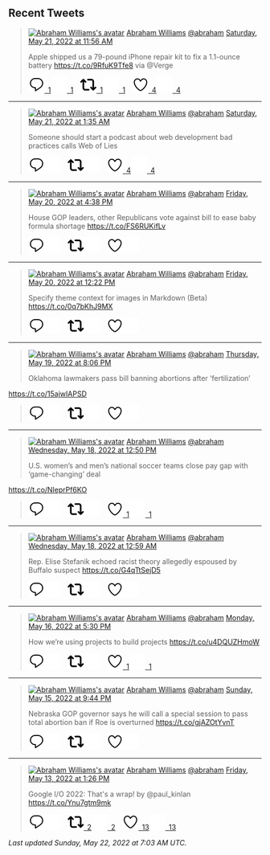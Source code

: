## Recent Tweets

> [![Abraham Williams's avatar](https://pbs.twimg.com/profile_images/897079141719195648/_mvh-QJH_mini.jpg)](https://twitter.com/abraham) [Abraham Williams](https://twitter.com/abraham) [@abraham](https://twitter.com/abraham) [Saturday, May 21, 2022 at 11:56 AM](https://twitter.com/abraham/status/1527981576977625088)
>
> Apple shipped us a 79-pound iPhone repair kit to fix a 1.1-ounce battery https://t.co/9RfuK9Tfe8 via @Verge
>
> [![Reply](./images/reply_light.svg#gh-light-mode-only "Reply")&ensp;1](https://twitter.com/intent/tweet?in_reply_to=1527981576977625088#gh-light-mode-only)[![Reply](./images/reply.svg#gh-dark-mode-only "Reply")&ensp;1](https://twitter.com/intent/tweet?in_reply_to=1527981576977625088#gh-dark-mode-only)&emsp;[![Retweet](./images/retweet_light.svg#gh-light-mode-only "Retweet")&ensp;1](https://twitter.com/intent/retweet?tweet_id=1527981576977625088#gh-light-mode-only)[![Retweet](./images/retweet.svg#gh-dark-mode-only "Retweet")&ensp;1](https://twitter.com/intent/retweet?tweet_id=1527981576977625088#gh-dark-mode-only)&emsp;[![Like](./images/like_light.svg#gh-light-mode-only "Like")&ensp;4](https://twitter.com/intent/favorite?tweet_id=1527981576977625088#gh-light-mode-only)[![Like](./images/like.svg#gh-dark-mode-only "Like")&ensp;4](https://twitter.com/intent/favorite?tweet_id=1527981576977625088#gh-dark-mode-only)


---

> [![Abraham Williams's avatar](https://pbs.twimg.com/profile_images/897079141719195648/_mvh-QJH_mini.jpg)](https://twitter.com/abraham) [Abraham Williams](https://twitter.com/abraham) [@abraham](https://twitter.com/abraham) [Saturday, May 21, 2022 at 1:35 AM](https://twitter.com/abraham/status/1527825285600641024)
>
> Someone should start a podcast about web development bad practices calls Web of Lies
>
> [![Reply](./images/reply_light.svg#gh-light-mode-only "Reply")](https://twitter.com/intent/tweet?in_reply_to=1527825285600641024#gh-light-mode-only)[![Reply](./images/reply.svg#gh-dark-mode-only "Reply")](https://twitter.com/intent/tweet?in_reply_to=1527825285600641024#gh-dark-mode-only)&emsp;[![Retweet](./images/retweet_light.svg#gh-light-mode-only "Retweet")](https://twitter.com/intent/retweet?tweet_id=1527825285600641024#gh-light-mode-only)[![Retweet](./images/retweet.svg#gh-dark-mode-only "Retweet")](https://twitter.com/intent/retweet?tweet_id=1527825285600641024#gh-dark-mode-only)&emsp;[![Like](./images/like_light.svg#gh-light-mode-only "Like")&ensp;4](https://twitter.com/intent/favorite?tweet_id=1527825285600641024#gh-light-mode-only)[![Like](./images/like.svg#gh-dark-mode-only "Like")&ensp;4](https://twitter.com/intent/favorite?tweet_id=1527825285600641024#gh-dark-mode-only)


---

> [![Abraham Williams's avatar](https://pbs.twimg.com/profile_images/897079141719195648/_mvh-QJH_mini.jpg)](https://twitter.com/abraham) [Abraham Williams](https://twitter.com/abraham) [@abraham](https://twitter.com/abraham) [Friday, May 20, 2022 at 4:38 PM](https://twitter.com/abraham/status/1527690194899591168)
>
> House GOP leaders, other Republicans vote against bill to ease baby formula shortage https://t.co/FS6RUKifLv
>
> [![Reply](./images/reply_light.svg#gh-light-mode-only "Reply")](https://twitter.com/intent/tweet?in_reply_to=1527690194899591168#gh-light-mode-only)[![Reply](./images/reply.svg#gh-dark-mode-only "Reply")](https://twitter.com/intent/tweet?in_reply_to=1527690194899591168#gh-dark-mode-only)&emsp;[![Retweet](./images/retweet_light.svg#gh-light-mode-only "Retweet")](https://twitter.com/intent/retweet?tweet_id=1527690194899591168#gh-light-mode-only)[![Retweet](./images/retweet.svg#gh-dark-mode-only "Retweet")](https://twitter.com/intent/retweet?tweet_id=1527690194899591168#gh-dark-mode-only)&emsp;[![Like](./images/like_light.svg#gh-light-mode-only "Like")](https://twitter.com/intent/favorite?tweet_id=1527690194899591168#gh-light-mode-only)[![Like](./images/like.svg#gh-dark-mode-only "Like")](https://twitter.com/intent/favorite?tweet_id=1527690194899591168#gh-dark-mode-only)


---

> [![Abraham Williams's avatar](https://pbs.twimg.com/profile_images/897079141719195648/_mvh-QJH_mini.jpg)](https://twitter.com/abraham) [Abraham Williams](https://twitter.com/abraham) [@abraham](https://twitter.com/abraham) [Friday, May 20, 2022 at 12:22 PM](https://twitter.com/abraham/status/1527625883359625217)
>
> Specify theme context for images in Markdown (Beta) https://t.co/0q7bKhJ9MX
>
> [![Reply](./images/reply_light.svg#gh-light-mode-only "Reply")](https://twitter.com/intent/tweet?in_reply_to=1527625883359625217#gh-light-mode-only)[![Reply](./images/reply.svg#gh-dark-mode-only "Reply")](https://twitter.com/intent/tweet?in_reply_to=1527625883359625217#gh-dark-mode-only)&emsp;[![Retweet](./images/retweet_light.svg#gh-light-mode-only "Retweet")](https://twitter.com/intent/retweet?tweet_id=1527625883359625217#gh-light-mode-only)[![Retweet](./images/retweet.svg#gh-dark-mode-only "Retweet")](https://twitter.com/intent/retweet?tweet_id=1527625883359625217#gh-dark-mode-only)&emsp;[![Like](./images/like_light.svg#gh-light-mode-only "Like")](https://twitter.com/intent/favorite?tweet_id=1527625883359625217#gh-light-mode-only)[![Like](./images/like.svg#gh-dark-mode-only "Like")](https://twitter.com/intent/favorite?tweet_id=1527625883359625217#gh-dark-mode-only)


---

> [![Abraham Williams's avatar](https://pbs.twimg.com/profile_images/897079141719195648/_mvh-QJH_mini.jpg)](https://twitter.com/abraham) [Abraham Williams](https://twitter.com/abraham) [@abraham](https://twitter.com/abraham) [Thursday, May 19, 2022 at 8:06 PM](https://twitter.com/abraham/status/1527380190443323392)
>
> Oklahoma lawmakers pass bill banning abortions after ‘fertilization’

https://t.co/15ajwIAPSD
>
> [![Reply](./images/reply_light.svg#gh-light-mode-only "Reply")](https://twitter.com/intent/tweet?in_reply_to=1527380190443323392#gh-light-mode-only)[![Reply](./images/reply.svg#gh-dark-mode-only "Reply")](https://twitter.com/intent/tweet?in_reply_to=1527380190443323392#gh-dark-mode-only)&emsp;[![Retweet](./images/retweet_light.svg#gh-light-mode-only "Retweet")](https://twitter.com/intent/retweet?tweet_id=1527380190443323392#gh-light-mode-only)[![Retweet](./images/retweet.svg#gh-dark-mode-only "Retweet")](https://twitter.com/intent/retweet?tweet_id=1527380190443323392#gh-dark-mode-only)&emsp;[![Like](./images/like_light.svg#gh-light-mode-only "Like")](https://twitter.com/intent/favorite?tweet_id=1527380190443323392#gh-light-mode-only)[![Like](./images/like.svg#gh-dark-mode-only "Like")](https://twitter.com/intent/favorite?tweet_id=1527380190443323392#gh-dark-mode-only)


---

> [![Abraham Williams's avatar](https://pbs.twimg.com/profile_images/897079141719195648/_mvh-QJH_mini.jpg)](https://twitter.com/abraham) [Abraham Williams](https://twitter.com/abraham) [@abraham](https://twitter.com/abraham) [Wednesday, May 18, 2022 at 12:50 PM](https://twitter.com/abraham/status/1526907982310948864)
>
> U.S. women’s and men’s national soccer teams close pay gap with ‘game-changing’ deal

https://t.co/NleprPf6KO
>
> [![Reply](./images/reply_light.svg#gh-light-mode-only "Reply")](https://twitter.com/intent/tweet?in_reply_to=1526907982310948864#gh-light-mode-only)[![Reply](./images/reply.svg#gh-dark-mode-only "Reply")](https://twitter.com/intent/tweet?in_reply_to=1526907982310948864#gh-dark-mode-only)&emsp;[![Retweet](./images/retweet_light.svg#gh-light-mode-only "Retweet")](https://twitter.com/intent/retweet?tweet_id=1526907982310948864#gh-light-mode-only)[![Retweet](./images/retweet.svg#gh-dark-mode-only "Retweet")](https://twitter.com/intent/retweet?tweet_id=1526907982310948864#gh-dark-mode-only)&emsp;[![Like](./images/like_light.svg#gh-light-mode-only "Like")&ensp;1](https://twitter.com/intent/favorite?tweet_id=1526907982310948864#gh-light-mode-only)[![Like](./images/like.svg#gh-dark-mode-only "Like")&ensp;1](https://twitter.com/intent/favorite?tweet_id=1526907982310948864#gh-dark-mode-only)


---

> [![Abraham Williams's avatar](https://pbs.twimg.com/profile_images/897079141719195648/_mvh-QJH_mini.jpg)](https://twitter.com/abraham) [Abraham Williams](https://twitter.com/abraham) [@abraham](https://twitter.com/abraham) [Wednesday, May 18, 2022 at 12:59 AM](https://twitter.com/abraham/status/1526729229899116544)
>
> Rep. Elise Stefanik echoed racist theory allegedly espoused by Buffalo suspect https://t.co/G4qTtSejD5
>
> [![Reply](./images/reply_light.svg#gh-light-mode-only "Reply")](https://twitter.com/intent/tweet?in_reply_to=1526729229899116544#gh-light-mode-only)[![Reply](./images/reply.svg#gh-dark-mode-only "Reply")](https://twitter.com/intent/tweet?in_reply_to=1526729229899116544#gh-dark-mode-only)&emsp;[![Retweet](./images/retweet_light.svg#gh-light-mode-only "Retweet")](https://twitter.com/intent/retweet?tweet_id=1526729229899116544#gh-light-mode-only)[![Retweet](./images/retweet.svg#gh-dark-mode-only "Retweet")](https://twitter.com/intent/retweet?tweet_id=1526729229899116544#gh-dark-mode-only)&emsp;[![Like](./images/like_light.svg#gh-light-mode-only "Like")](https://twitter.com/intent/favorite?tweet_id=1526729229899116544#gh-light-mode-only)[![Like](./images/like.svg#gh-dark-mode-only "Like")](https://twitter.com/intent/favorite?tweet_id=1526729229899116544#gh-dark-mode-only)


---

> [![Abraham Williams's avatar](https://pbs.twimg.com/profile_images/897079141719195648/_mvh-QJH_mini.jpg)](https://twitter.com/abraham) [Abraham Williams](https://twitter.com/abraham) [@abraham](https://twitter.com/abraham) [Monday, May 16, 2022 at 5:30 PM](https://twitter.com/abraham/status/1526253800591441921)
>
> How we’re using projects to build projects https://t.co/u4DQUZHmoW
>
> [![Reply](./images/reply_light.svg#gh-light-mode-only "Reply")](https://twitter.com/intent/tweet?in_reply_to=1526253800591441921#gh-light-mode-only)[![Reply](./images/reply.svg#gh-dark-mode-only "Reply")](https://twitter.com/intent/tweet?in_reply_to=1526253800591441921#gh-dark-mode-only)&emsp;[![Retweet](./images/retweet_light.svg#gh-light-mode-only "Retweet")](https://twitter.com/intent/retweet?tweet_id=1526253800591441921#gh-light-mode-only)[![Retweet](./images/retweet.svg#gh-dark-mode-only "Retweet")](https://twitter.com/intent/retweet?tweet_id=1526253800591441921#gh-dark-mode-only)&emsp;[![Like](./images/like_light.svg#gh-light-mode-only "Like")&ensp;1](https://twitter.com/intent/favorite?tweet_id=1526253800591441921#gh-light-mode-only)[![Like](./images/like.svg#gh-dark-mode-only "Like")&ensp;1](https://twitter.com/intent/favorite?tweet_id=1526253800591441921#gh-dark-mode-only)


---

> [![Abraham Williams's avatar](https://pbs.twimg.com/profile_images/897079141719195648/_mvh-QJH_mini.jpg)](https://twitter.com/abraham) [Abraham Williams](https://twitter.com/abraham) [@abraham](https://twitter.com/abraham) [Sunday, May 15, 2022 at 9:44 PM](https://twitter.com/abraham/status/1525955349861244932)
>
> Nebraska GOP governor says he will call a special session to pass total abortion ban if Roe is overturned https://t.co/gjAZOtYvnT
>
> [![Reply](./images/reply_light.svg#gh-light-mode-only "Reply")](https://twitter.com/intent/tweet?in_reply_to=1525955349861244932#gh-light-mode-only)[![Reply](./images/reply.svg#gh-dark-mode-only "Reply")](https://twitter.com/intent/tweet?in_reply_to=1525955349861244932#gh-dark-mode-only)&emsp;[![Retweet](./images/retweet_light.svg#gh-light-mode-only "Retweet")](https://twitter.com/intent/retweet?tweet_id=1525955349861244932#gh-light-mode-only)[![Retweet](./images/retweet.svg#gh-dark-mode-only "Retweet")](https://twitter.com/intent/retweet?tweet_id=1525955349861244932#gh-dark-mode-only)&emsp;[![Like](./images/like_light.svg#gh-light-mode-only "Like")](https://twitter.com/intent/favorite?tweet_id=1525955349861244932#gh-light-mode-only)[![Like](./images/like.svg#gh-dark-mode-only "Like")](https://twitter.com/intent/favorite?tweet_id=1525955349861244932#gh-dark-mode-only)


---

> [![Abraham Williams's avatar](https://pbs.twimg.com/profile_images/897079141719195648/_mvh-QJH_mini.jpg)](https://twitter.com/abraham) [Abraham Williams](https://twitter.com/abraham) [@abraham](https://twitter.com/abraham) [Friday, May 13, 2022 at 1:26 PM](https://twitter.com/abraham/status/1525105292127744001)
>
> Google I/O 2022: That's a wrap! by @paul_kinlan https://t.co/Ynu7gtm9mk
>
> [![Reply](./images/reply_light.svg#gh-light-mode-only "Reply")](https://twitter.com/intent/tweet?in_reply_to=1525105292127744001#gh-light-mode-only)[![Reply](./images/reply.svg#gh-dark-mode-only "Reply")](https://twitter.com/intent/tweet?in_reply_to=1525105292127744001#gh-dark-mode-only)&emsp;[![Retweet](./images/retweet_light.svg#gh-light-mode-only "Retweet")&ensp;2](https://twitter.com/intent/retweet?tweet_id=1525105292127744001#gh-light-mode-only)[![Retweet](./images/retweet.svg#gh-dark-mode-only "Retweet")&ensp;2](https://twitter.com/intent/retweet?tweet_id=1525105292127744001#gh-dark-mode-only)&emsp;[![Like](./images/like_light.svg#gh-light-mode-only "Like")&ensp;13](https://twitter.com/intent/favorite?tweet_id=1525105292127744001#gh-light-mode-only)[![Like](./images/like.svg#gh-dark-mode-only "Like")&ensp;13](https://twitter.com/intent/favorite?tweet_id=1525105292127744001#gh-dark-mode-only)


_Last updated Sunday, May 22, 2022 at 7:03 AM UTC._
